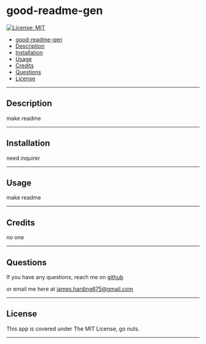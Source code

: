 # good-readme-gen
[![License: MIT](https://img.shields.io/github/license/jaha675/good-readme-gen)](https://opensource.org/licenses/MIT)

  - [good-readme-gen](#good-readme-gen)
  - [Description](#description)
  - [Installation](#installation)
  - [Usage](#usage)
  - [Credits](#credits)
  - [Questions](#questions)
  - [License](#license)


---

## Description

make readme

---

## Installation

need inquirer

---

## Usage

make readme

---

## Credits

no one

---

## Questions

If you have any questions, reach me on [github](https://github.com/jaha675)

or email me here at james.harding675@gmail.com

---
## License

This app is covered under The MIT License, go nuts.

---
